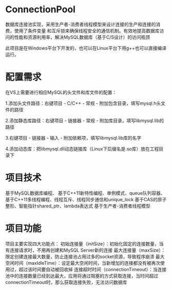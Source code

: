 # ConnectionPool

数据库连接池实现，采用生产者-消费者线程模型来设计连接的生产和连接的消费，使用了条件变量 和互斥锁来确保线程安全的通信机制。有效地提高数据库访问的性能和资源利用率，解决MySQL数据库（基于C/S设计）的访问瓶颈

此项目是在Windows平台下开发的，也可以在Linux平台下用g++也可以直接编译运行。

# 配置需求

在VS上需要进行相应MySQL的头文件和库文件的配置：

1.添加头文件路径：右键项目 - C/C++ - 常规 - 附加包含目录，填写mysql.h头文件的路径

2.添加静态库路径：右键项目 - 链接器 - 常规 - 附加库目录，填写libmysql.lib的路径

3.右键项目 - 链接器 - 输入 - 附加依赖项，填写libmysql.lib库的名字

4.添加动态库：把libmysql.dll动态链接库（Linux下后缀名是.so库）放在工程目录下

# 项目技术

基于MySQL数据库编程、
基于C++11新特性编程、单例模式、queue队列容器、
基于C++11多线程编程、线程互斥、线程同步通信和unique_lock
基于CAS的原子整形、智能指针shared_ptr、lambda表达式
基于生产者-消费者线程模型

# 项目功能
项目主要实现四大功能点：
初始连接量（initSize）：初始化固定的连接数量，当有连接请求时，不用再创建和MySQL Server新的连接
最大连接量（maxSize）：限定创建连接最大数量，防止连接池占用过多的socket资源，导致程序崩溃
最大空闲时间（maxIdleTime）：设定最大空闲时间，当新增加的连接都没有被再次使用过，超过该时间要自动被回收掉
连接超时时间（connectionTimeout）：当连接池中的连接数量已经到达最大，应用将通过阻塞的方式获取连接，当时间超过connectionTimeout时，那么获取连接失败，无法访问数据库
